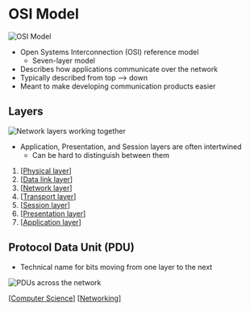 # OSI Model

![OSI Model](/assets/second-brain/2020-09-08-21-22-35.png)

- Open Systems Interconnection (OSI) reference model
  - Seven-layer model
- Describes how applications communicate over the network
- Typically described from top --> down
- Meant to make developing communication products easier

## Layers

![Network layers working together](/assets/second-brain/2020-09-08-21-37-28.png)

- Application, Presentation, and Session layers are often intertwined
  - Can be hard to distinguish between them

1. [[Physical layer]]
2. [[Data link layer]]
3. [[Network layer]]
4. [[Transport layer]]
5. [[Session layer]]
6. [[Presentation layer]]
7. [[Application layer]]

## Protocol Data Unit (PDU)

- Technical name for bits moving from one layer to the next

![PDUs across the network](/assets/second-brain/2020-09-08-21-36-31.png)

[[Computer Science]] [[Networking]]

[//begin]: # "Autogenerated link references for markdown compatibility"
[Physical layer]: physical-layer "Physical Layer (Layer 1)"
[Data link layer]: data-link-layer "Data Link Layer (Layer 2)"
[Network layer]: network-layer "Network Layer (Layer 3)"
[Transport layer]: transport-layer "Transport Layer (Layer 4)"
[Session layer]: session-layer "Session Layer (Layer 5)"
[Presentation layer]: presentation-layer "Presentation Layer (Layer 6)"
[Application layer]: application-layer "Application Layer (Layer 7)"
[Computer Science]: computer-science "Computer Science"
[Networking]: networking "Networking"
[//end]: # "Autogenerated link references"
